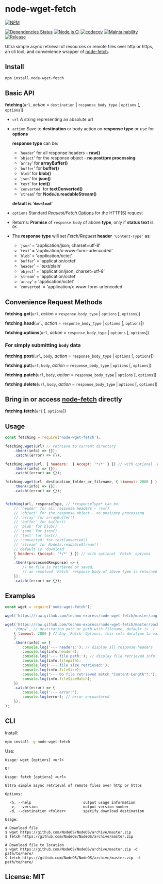 # node-wget-fetch

[![NPM](https://nodei.co/npm/node-wget-fetch.png)](https://nodei.co/npm/node-wget-fetch/)

[![Dependencies Status][david-image]][david-url] [![Node.js CI](https://github.com/techno-express/node-wget-fetch/workflows/Node.js%20CI/badge.svg)](https://github.com/techno-express/node-wget-fetch/actions) [![codecov](https://codecov.io/gh/techno-express/node-wget-fetch/branch/master/graph/badge.svg?token=QJ7L9IN5Y5)](https://codecov.io/gh/techno-express/node-wget-fetch) [![Maintainability][codeclimate-image]][codeclimate-url][![Release][npm-image]][npm-url]

Ultra simple async retrieval of resources or remote files over http or https, an cli tool, and convenience wrapper of [node-fetch](https://www.npmjs.com/package/node-fetch).

## Install

```bash
npm install node-wget-fetch
```

## Basic API

**fetching**(`url`, *action* = `destination` | `response_body_type` | `options` [, `options`])

- `url` A string representing an absolute url
- `action` Save to **destination** or body action on **response type** or use for **options**

  **response type** can be:
  - '`header`' for all response headers - **raw()**
  - '`object`' for the response object - **no post/pre processing**
  - '`array`' for **arrayBuffer()**
  - '`buffer`' for **buffer()**
  - '`blob`' for **blob()**
  - '`json`' for **json()**
  - '`text`' for **text()**
  - '`converted`' for **textConverted()**
  - '`stream`' for **NodeJs.readableStream()**

  **default is '`download`'**
- `options` Standard *Request/Fetch* [Options](https://www.npmjs.com/package/node-fetch#fetch-options) for the HTTP(S) request
- Returns: **Promise** of `response body` of above **type**, only if **status text** is `OK`

- The **response type** will set _Fetch/Request_ **header** `'Content-Type'` as:
  - '`json`' = 'application/json; charset=utf-8'
  - '`text`' = 'application/x-www-form-urlencoded'
  - '`blob`' = 'application/octet'
  - '`buffer`' = 'application/octet'
  - '`header`' = 'text/plain'
  - '`object`' = 'application/json; charset=utf-8'
  - '`stream`' = 'application/octet'
  - '`array`' = 'application/octet'
  - '`converted`' = 'application/x-www-form-urlencoded'

## Convenience Request Methods

**fetching.get**(`url`, *action* = `response_body_type` | `options` [, `options`])

**fetching.head**(`url`, *action* = `response_body_type` | `options` [, `options`])

**fetching.options**(`url`, *action* = `response_body_type` | `options` [, `options`])

### For simply submitting `body` data

**fetching.post**(`url`, `body`, *action* = `response_body_type` | `options` [, `options`])

**fetching.put**(`url`, `body`, *action* = `response_body_type` | `options` [, `options`])

**fetching.patch**(`url`, `body`, *action* = `response_body_type` | `options` [, `options`])

**fetching.delete**(`url`, `body`, *action* = `response_body_type` | `options` [, `options`])

## Bring in or access [node-fetch](https://www.npmjs.com/package/node-fetch) directly

**fetching.fetch**(`url` [, `options`])

## Usage

```javascript
const fetching = require('node-wget-fetch');

fetching.wget(url) // retrieve to current directory
    .then((info) => {});
    .catch((error) => {});

fetching.wget(url, { headers:  { Accept: '*/*' } }) // with optional `Fetch` options
    .then((info) => {});
    .catch((error) => {});

fetching.wget(url, destination_folder_or_filename, { timeout: 2000 } )  // with optional `Fetch` options
    .then((info) => {});
    .catch((error) => {});


fetching(url, responseType, // *responseType* can be:
    // 'header' for all response headers - raw()
    // 'object' for the response object - no post/pre processing
    // 'array' for arrayBuffer()
    // 'buffer' for buffer()
    // 'blob' for blob()
    // 'json' for json()
    // 'text' for text()
    // 'converted' for textConverted()
    // 'stream' for NodeJs.readableStream()
    // default is 'download'
    { headers: {Accept: '*/*' } }) // with optional `Fetch` options
    )
    .then((processedResponse) => {
        // No file is retrieved or saved,
        // an resolved `Fetch` response body of above type is returned
    });
    .catch((error) => {});
```

## Examples

```javascript
const wget = require('node-wget-fetch');

wget('https://raw.github.com/techno-express/node-wget-fetch/master/angleman.png'); // angleman.png saved to current folder

wget('https://raw.github.com/techno-express/node-wget-fetch/master/package.json',
    '/tmp/', // destination path or path with filename, default is ./
    { timeout: 2000 } // Any `Fetch` Options, this sets duration to wait for request in milliseconds, default 0
    )
    .then((info) => {
        console.log('--- headers:'); // display all response headers
        console.log(info.headers);
        console.log('--- file path:'); // display file retrieved info
        console.log(info.filepath);
        console.log('--- file size retrieved:');
        console.log(info.fileSize);
        console.log('--- Do file retrieved match "Content-Length"?:');
        console.log(info.fileSizeMatch);
    })
    .catch((error) => {
        console.log('--- error:');
        console.log(error); // error encountered
    });
);
```

## CLI

Install:

```bash
npm install -g node-wget-fetch
```

Use:

```text
Usage: wget [options] <url>

Or

Usage: fetch [options] <url>

Ultra simple async retrieval of remote files over http or https

Options:

  -h, --help                        output usage information
  -v, --version                     output version number
  -d, --destination <folder>        specify download destination

Usage:

# Download file
$ wget https://github.com/NodeOS/NodeOS/archive/master.zip
$ fetch https://github.com/NodeOS/NodeOS/archive/master.zip

# Download file to location
$ wget https://github.com/NodeOS/NodeOS/archive/master.zip -d path/to/here/
$ fetch https://github.com/NodeOS/NodeOS/archive/master.zip -d path/to/here/
```

## License: MIT

[david-url]: https://david-dm.org/techno-express/node-wget-fetch
[david-image]: http://img.shields.io/david/techno-express/node-wget-fetch.svg
[codeclimate-url]: https://codeclimate.com/github/techno-express/node-wget-fetch/maintainability
[codeclimate-image]: https://api.codeclimate.com/v1/badges/0d6a0bc69a8ea29c7de9/maintainability
[coveralls-url]: https://coveralls.io/github/techno-express/node-wget-fetch
[coveralls-image]: https://coveralls.io/repos/github/techno-express/node-wget-fetch/badge.svg
[npm-url]: https://www.npmjs.org/package/node-wget-fetch
[npm-image]: http://img.shields.io/npm/v/node-wget-fetch.svg
